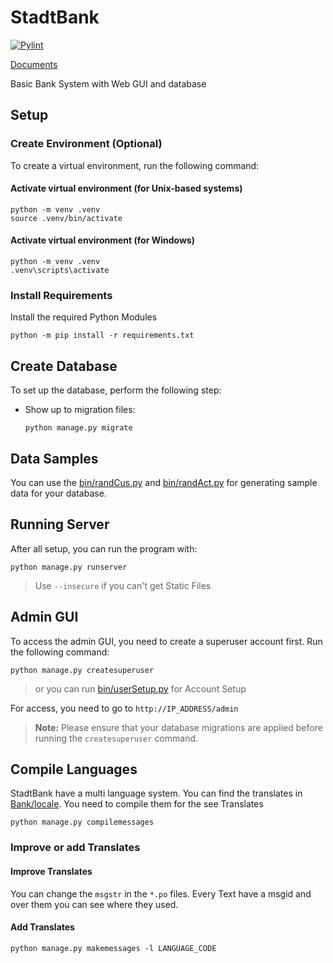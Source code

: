 # StadtBank

[![Pylint](https://github.com/Kafalar-Karisik/StadtBank/actions/workflows/pylint.yml/badge.svg?branch=Django-Tailwind)](https://github.com/Kafalar-Karisik/StadtBank/actions/workflows/pylint.yml)

[Documents](https://kafalar-karisik.github.io/StadtBank/)

Basic Bank System with Web GUI and database

## Setup

### Create Environment (Optional)

To create a virtual environment, run the following command:

#### Activate virtual environment (for Unix-based systems)

```shell
python -m venv .venv
source .venv/bin/activate
```

#### Activate virtual environment (for Windows)

```shell
python -m venv .venv
.venv\scripts\activate
```

### Install Requirements

Install the required Python Modules

```shell
python -m pip install -r requirements.txt
```

## Create Database

To set up the database, perform the following step:

- Show up to migration files:

  ```shell
  python manage.py migrate
  ```

## Data Samples

You can use the [bin/randCus.py](bin/randCus.py) and [bin/randAct.py](bin/randAct.py) for generating sample data for your database.

## Running Server

After all setup, you can run the program with:

```shell
python manage.py runserver
```

> Use `--insecure` if you can't get Static Files

## Admin GUI

To access the admin GUI, you need to create a superuser account first. Run the following command:

```shell
python manage.py createsuperuser
```

> or you can run [bin/userSetup.py](bin/userSetup.py) for Account Setup

For access, you need to go to `http://IP_ADDRESS/admin`

> **Note:** Please ensure that your database migrations are applied before running the `createsuperuser` command.

## Compile Languages

StadtBank have a multi language system. You can find the translates in [Bank/locale](Bank/locale/). You need to compile them for the see Translates

```shell
python manage.py compilemessages
```

### Improve or add Translates

#### Improve Translates

You can change the `msgstr` in the `*.po` files. Every Text have a msgid and over them you can see where they used.

#### Add Translates

```shell
python manage.py makemessages -l LANGUAGE_CODE
```
